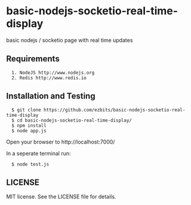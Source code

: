 basic-nodejs-socketio-real-time-display
=======================================

basic nodejs / socketio page with real time updates

## Requirements
      1. NodeJS http://www.nodejs.org
      2. Redis http://www.redis.io

## Installation and Testing

      $ git clone https://github.com/ezbits/basic-nodejs-socketio-real-time-display
      $ cd basic-nodejs-socketio-real-time-display/
      $ npm install 
      $ node app.js

Open your browser to http://localhost:7000/

In a seperate terminal run:

      $ node test.js

## LICENSE

MIT license. See the LICENSE file for details.
